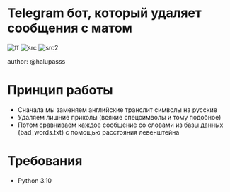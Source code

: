 # **Telegram бот, который удаляет сообщения с матом**

![ff](https://img.shields.io/badge/price-FREE-green)
![src](https://img.shields.io/badge/source%20code-open-red)
![src2](https://img.shields.io/badge/language-python-blue)

author: @halupasss

# Принцип работы

* Сначала мы заменяем английские транслит символы на русские
* Удаляем лишние приколы (всякие спецсимволы и тому подобное)
* Потом сравниваем каждое сообщение со словами из базы данных (bad_words.txt) с помощью 
расстояния левенштейна

# Требования
* Python 3.10
